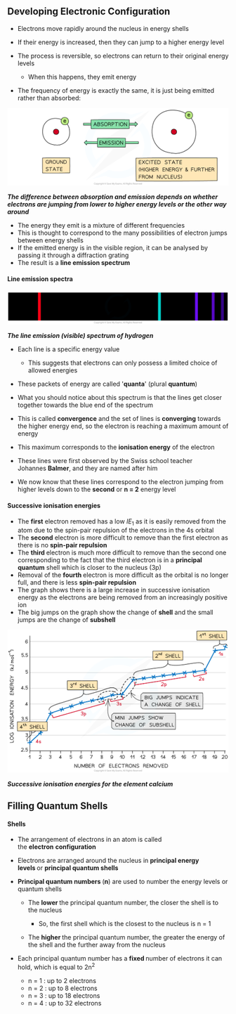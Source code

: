 Developing Electronic Configuration
-----------------------------------

* Electrons move rapidly around the nucleus in energy shells
* If their energy is increased, then they can jump to a higher energy level
* The process is reversible, so electrons can return to their original energy levels

  + When this happens, they emit energy
* The frequency of energy is exactly the same, it is just being emitted rather than absorbed:

![](2.1.5-Absorption-and-emission.png)

<i><b>The difference between absorption and emission depends on whether electrons are jumping from lower to higher energy levels or the other way around</b></i>

* The energy they emit is a mixture of different frequencies
* This is thought to correspond to the many possibilities of electron jumps between energy shells
* If the emitted energy is in the visible region, it can be analysed by passing it through a diffraction grating
* The result is a <b>line emission spectrum</b>

#### Line emission spectra

![](2.1.5-Line-emission-visible-spectrum-of-hydrogen.png)

<i><b>The line emission (visible) spectrum of hydrogen</b></i>

* Each line is a specific energy value

  + This suggests that electrons can only possess a limited choice of allowed energies
* These packets of energy are called '<b>quanta</b>' (plural <b>quantum</b>)
* What you should notice about this spectrum is that the lines get closer together towards the blue end of the spectrum
* This is called <b>convergence</b> and the set of lines is <b>converging</b> towards the higher energy end, so the electron is reaching a maximum amount of energy
* This maximum corresponds to the <b>ionisation energy</b> of the electron
* These lines were first observed by the Swiss school teacher Johannes <b>Balmer</b>, and they are named after him
* We now know that these lines correspond to the electron jumping from higher levels down to the <b>second</b> or <b>n = 2</b> energy level

#### Successive ionisation energies

* The <b>first</b> electron removed has a low <i>IE</i><sub>1</sub> as it is easily removed from the atom due to the spin-pair repulsion of the electrons in the 4s orbital
* The <b>second</b> electron is more difficult to remove than the first electron as there is no <b>spin-pair repulsion</b>
* The <b>third </b>electron is much more difficult to remove than the second one corresponding to the fact that the third electron is in a <b>principal quantum</b> shell which is closer to the nucleus (3p)
* Removal of the <b>fourth </b>electron is more difficult as the orbital is no longer full, and there is less <b>spin-pair repulsion</b>
* The graph shows there is a large increase in successive ionisation energy as the electrons are being removed from an increasingly positive ion
* The big jumps on the graph show the change of <b>shell</b> and the small jumps are the change of <b>subshell</b>

![Successive Ionisation Energies of Calcium, downloadable IB Chemistry revision notes](Successive-Ionisation-Energies-of-Calcium-.png)

<i><b>Successive ionisation energies for the element calcium</b></i>

Filling Quantum Shells
----------------------

#### Shells

* The arrangement of electrons in an atom is called the <b>electron</b> <b>configuration</b>
* Electrons are arranged around the nucleus in <b>principal energy levels </b>or <b>principal quantum shells</b>
* <b>Principal quantum numbers </b>(<b>n</b>) are used to number the energy levels or quantum shells

  + The <b>lower </b>the principal quantum number, the closer the shell is to the nucleus

    - So, the first shell which is the closest to the nucleus is n = 1
  + The <b>higher </b>the principal quantum number, the greater the energy of the shell and the further away from the nucleus
* Each principal quantum number has a <b>fixed </b>number of electrons it can hold, which is equal to 2n<sup>2</sup>

  + n = 1 : up to 2 electrons
  + n = 2 : up to 8 electrons
  + n = 3 : up to 18 electrons
  + n = 4 : up to 32 electrons
